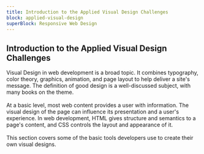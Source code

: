 ```yaml
---
title: Introduction to the Applied Visual Design Challenges
block: applied-visual-design
superBlock: Responsive Web Design
---
```


## Introduction to the Applied Visual Design Challenges

Visual Design in web development is a broad topic. It combines typography, color theory, graphics, animation, and page layout to help deliver a site's message. The definition of good design is a well-discussed subject, with many books on the theme.<br><br>At a basic level, most web content provides a user with information. The visual design of the page can influence its presentation and a user's experience. In web development, HTML gives structure and semantics to a page's content, and CSS controls the layout and appearance of it.<br><br>This section covers some of the basic tools developers use to create their own visual designs.
